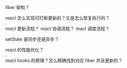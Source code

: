 fiber 架构？

react 怎么实现可打断更新的？又是怎么恢复执行的？

react 更新流程？
react 协调流程？
react 调度流程？

setState 是同步还是异步？

react 的性能优化？

react hooks 的原理？怎么精确找到对应 fiber 并且更新的？
